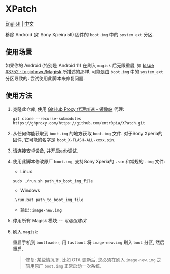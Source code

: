 # XPatch

[English](https://github.com/entr0pia/XPatch#readme) | [中文](https://github.com/entr0pia/XPatch/blob/master/readme_zh.md)

移除 Android (如 Sony Xpeira 5II) 固件的 ```boot.img``` 中的 ```system_ext``` 分区.

## 使用场景

如果你的 Android (特别是 Android 11) 在刷入 ```magisk``` 后无限重启, 如 [Issue #3752 · topjohnwu/Magisk](https://github.com/topjohnwu/Magisk/issues/3752) 所描述的那样, 可能是由 ```boot.img``` 中的 ```system_ext``` 分区导致的. 尝试使用此脚本来修复问题.

## 使用方法

1. 克隆此仓库, 使用 [GitHub Proxy 代理加速 - 镜像站](https://ghproxy.com/) 代理:
    ```shell
    git clone --recurse-submodules https://ghproxy.com/https://github.com/entr0pia/XPatch.git
    ```

2. 从任何你能获取到 ```boot.img``` 的地方获取 ```boot.img``` 文件. 对于Sony Xperia的固件, 它可能的名字是 ```boot_X-FLASH-ALL-xxxx.sin```.

3. 请连接安卓设备, 并开启adb调试.

4. 使用此脚本修改原厂 ```boot.img```, 支持Sony Xperia的 ```.sin``` 和常规的 ```.img``` 文件:
    - Linux
    ```shell
    sudo ./run.sh path_to_boot_img_file
    ```

    - Windows
    ```
    .\run.bat path_to_boot_img_file
    ```
    
    - 输出: ```image-new.img```

5. 停用所有 Magisk 模块 -- *可选但建议*

6. 刷入 ```magisk```:

    重启手机到 ```bootloader```, 用 ```fastboot``` 将 ```image-new.img``` 刷入 ```boot``` 分区, 然后重启.
    > 修复: 某些情况下, 比如 OTA 更新后, 您必须在刷入 ```image-new.img``` 之前用原厂 ```boot.img``` 正常启动一次系统.
